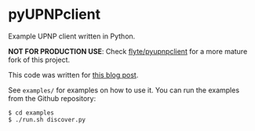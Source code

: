 pyUPNPclient
============

Example UPNP client written in Python.

**NOT FOR PRODUCTION USE**: Check [flyte/pyupnpclient](https://github.com/flyte/pyupnpclient) for a
more mature fork of this project.

This code was written for
[this blog post](https://www.electricmonk.nl/log/2016/07/05/exploring-upnp-with-python/).

See `examples/` for examples on how to use it. You can run the examples from
the Github repository:

    $ cd examples
    $ ./run.sh discover.py
